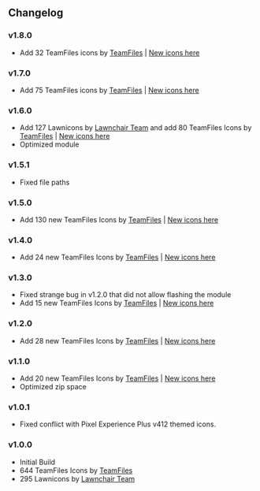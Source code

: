 ## Changelog

### v1.8.0
- Add 32 TeamFiles icons by [TeamFiles](https://github.com/TeamFiles "Team Files") | [New icons here](https://github.com/Syoker/ExtraThemedIcons/blob/main/newicons.md#v180 "New icons for version v1.8.0")

### v1.7.0
- Add 75 TeamFiles icons by [TeamFiles](https://github.com/TeamFiles "Team Files") | [New icons here](https://github.com/Syoker/ExtraThemedIcons/blob/main/newicons.md#v170 "New icons for version v1.7.0")

### v1.6.0
- Add 127 Lawnicons by [Lawnchair Team](https://github.com/LawnchairLauncher/lawnicons "Lawnchair GitHub") and add 80 TeamFiles Icons by [TeamFiles](https://github.com/TeamFiles "Team Files") | [New icons here](https://github.com/Syoker/ExtraThemedIcons/blob/main/newicons.md#v160 "New icons for version v1.6.0")
- Optimized module

### v1.5.1
- Fixed file paths

### v1.5.0
- Add 130 new TeamFiles Icons by [TeamFiles](https://github.com/TeamFiles "Team Files") | [New icons here](https://github.com/Syoker/ExtraThemedIcons/blob/main/newicons.md#v150 "New icons for version v1.5.0")

### v1.4.0
- Add 24 new TeamFiles Icons by [TeamFiles](https://github.com/TeamFiles "Team Files") | [New icons here](https://github.com/Syoker/ExtraThemedIcons/blob/main/newicons.md#v140 "New icons for version v1.4.0")

### v1.3.0
- Fixed strange bug in v1.2.0 that did not allow flashing the module
- Add 15 new TeamFiles Icons by [TeamFiles](https://github.com/TeamFiles "Team Files") | [New icons here](https://github.com/Syoker/ExtraThemedIcons/blob/main/newicons.md#v130 "New icons for version v1.3.0")

### v1.2.0
- Add 28 new TeamFiles Icons by [TeamFiles](https://github.com/TeamFiles "Team Files") | [New icons here](https://github.com/Syoker/ExtraThemedIcons/blob/main/newicons.md#v120 "New icons for version v1.2.0")

### v1.1.0
- Add 20 new TeamFiles Icons by [TeamFiles](https://github.com/TeamFiles "Team Files") | [New icons here](https://github.com/Syoker/ExtraThemedIcons/blob/main/newicons.md#v110 "New icons for version v1.1.0")
- Optimized zip space

### v1.0.1
- Fixed conflict with Pixel Experience Plus v412 themed icons.

### v1.0.0
- Initial Build
- 644 TeamFiles Icons by [TeamFiles](https://github.com/TeamFiles "Team Files")
- 295 Lawnicons by [Lawnchair Team](https://github.com/LawnchairLauncher/lawnicons "Lawnchair GitHub")